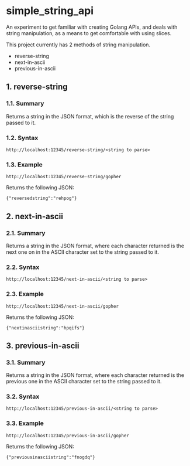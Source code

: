 # simple_string_api

An experiment to get familiar with creating Golang APIs, and deals with string manipulation, as a means to get comfortable with using slices.

This project currently has 2 methods of string manipulation.

- reverse-string
- next-in-ascii
- previous-in-ascii

## 1. reverse-string
### 1.1. Summary
Returns a string in the JSON format, which is the reverse of the string passed to it.
### 1.2. Syntax
```http://localhost:12345/reverse-string/<string to parse>```
### 1.3. Example
```http://localhost:12345/reverse-string/gopher```

Returns the following JSON:

```{"reversedstring":"rehpog"}```

## 2. next-in-ascii
### 2.1. Summary
Returns a string in the JSON format, where each character returned is the next one on in the ASCII character set to the string passed to it.
### 2.2. Syntax
```http://localhost:12345/next-in-ascii/<string to parse>```
### 2.3. Example
```http://localhost:12345/next-in-ascii/gopher```

Returns the following JSON:

```{"nextinasciistring":"hpqifs"}```

## 3. previous-in-ascii
### 3.1. Summary
Returns a string in the JSON format, where each character returned is the previous one in the ASCII character set to the string passed to it.
### 3.2. Syntax
```http://localhost:12345/previous-in-ascii/<string to parse>```
### 3.3. Example
```http://localhost:12345/previous-in-ascii/gopher```

Returns the following JSON:

```{"previousinasciistring":"fnogdq"}```
